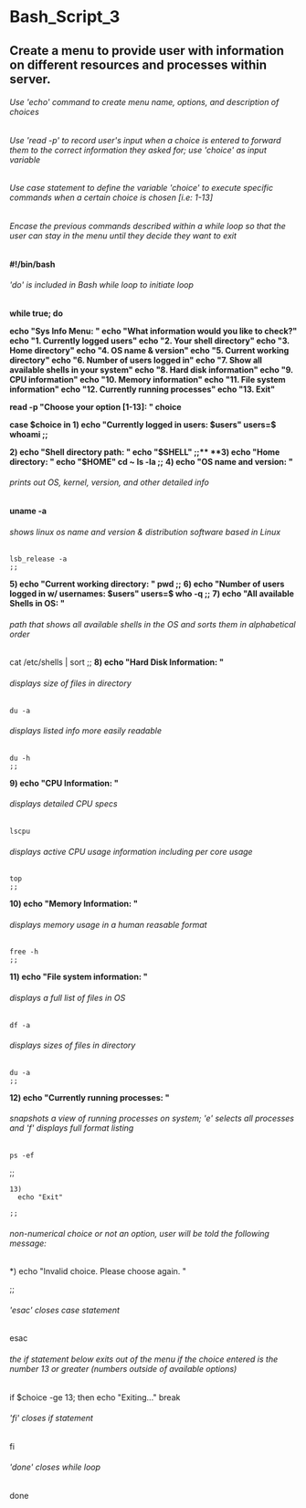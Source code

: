 # Bash_Script_3
## Create a menu to provide user with information on different resources and processes within server.

###### Use 'echo' command to create menu name, options, and description of choices
###### Use 'read -p' to record user's input when a choice is entered to forward them to the correct information they asked for; use 'choice' as input variable
###### Use case statement to define the variable 'choice' to execute specific commands when a certain choice is chosen [i.e: 1-13]
###### Encase the previous commands described within a while loop so that the user can stay in the menu until they decide they want to exit

**#!/bin/bash**

###### 'do' is included in Bash while loop to initiate loop 
**while true; do**

  **echo "Sys Info Menu: "
  echo "What information would you like to check?"
  echo "1. Currently logged users"
  echo "2. Your shell directory" 
  echo "3. Home directory"
  echo "4. OS name & version"
  echo "5. Current working directory"
  echo "6. Number of users logged in"
  echo "7. Show all available shells in your system"
  echo "8. Hard disk information"
  echo "9. CPU information" 
  echo "10. Memory information"
  echo "11. File system information"
  echo "12. Currently running processes"
  echo "13. Exit"**


  **read -p "Choose your option [1-13]: " choice**

  **case $choice in
   1)
    echo "Currently logged in users: $users" 
    users=$ whoami
    ;;**

  **2)
    echo "Shell directory path: "
    echo "$SHELL"
    ;;**
   **3)
    echo "Home directory: "
    echo "$HOME"
    cd ~
    ls -la
    ;;**
   **4)
    echo "OS name and version: "**
###### prints out OS, kernel, version, and other detailed info
   **uname -a**
###### shows linux os name and version & distribution software based in Linux 
    lsb_release -a
    ;;
   **5)
    echo "Current working directory: "
    pwd
    ;;**
   **6)
    echo "Number of users logged in w/ usernames: $users"
    users=$ who -q
    ;;**
  **7)
    echo "All available Shells in OS: "**

###### path that shows all available shells in the OS and sorts them in alphabetical order
   cat /etc/shells | sort
    ;;
   **8)
    echo "Hard Disk Information: "**
###### displays size of files in directory
    du -a 
###### displays listed info more easily readable
    du -h
    ;;
  **9)
    echo "CPU Information: "**
###### displays detailed CPU specs
    lscpu
###### displays active CPU usage information including per core usage
    top
    ;;
  **10)
    echo "Memory Information: "**
###### displays memory usage in a human reasable format
    free -h
    ;;
   **11)
    echo "File system information: "**
###### displays a full list of files in OS
    df -a
###### displays sizes of files in directory
    du -a
    ;;
   **12)
    echo "Currently running processes: "**

###### snapshots a view of running processes on system; 'e' selects all processes and 'f' displays full format listing
    ps -ef
   ;;

    13)
      echo "Exit"

    ;;
###### non-numerical choice or not an option, user will be told the following message:
   *)
    echo "Invalid choice. Please choose again. "

 ;;

###### 'esac' closes case statement
  esac
###### the if statement below exits out of the menu if the choice entered is the number 13 or greater (numbers outside of available options) 
  if $choice -ge 13; then
    echo "Exiting..."
    break
###### 'fi' closes if statement
  fi

###### 'done' closes while loop 
done
